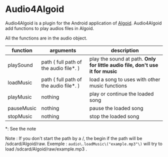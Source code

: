 # Audio4Algoid

Audio4Algoid is a plugin for the Android application of [Algoid](http://www.algoid.net "lien vers Algoid").
Audio4Algoid add functions to play audios files in Algoid.

All the functions are in the audio object.

 | function      | arguments      | description  |
| ------------- |-------------| ---------|
|  playSound     |  path \( full path of the audio file\*. \)  | play the sound at path. **Only for little audio file, don't use it for music**  |
| loadMusic      |   path \( full path of the audio file\*. \)  | load a song to  uses with other music functions |
| playMusic      | nothing            |  play or continue the loaded song | 
| pauseMusic | nothing | pause the loaded song
| stopMusic | nothing | stop the loaded song |

\*: See the note

Note : If you don't start the path by a /, the begin if the path will be /sdcard/Algoid/raw.
Exemple : `audio\.loadMusic\("example.mp3"\)` will try to load /sdcard/Algoid/raw/example\.mp3 \.

